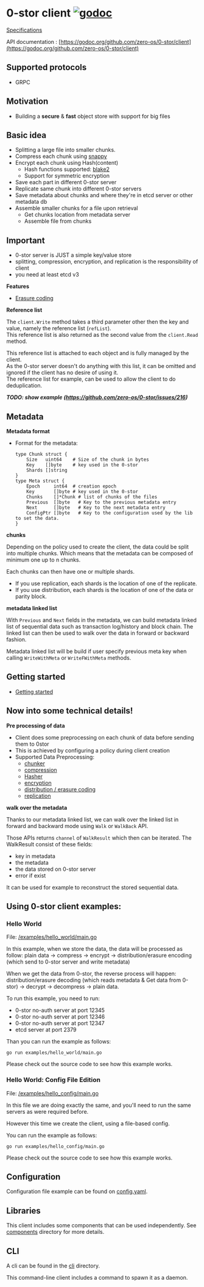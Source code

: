 # 0-stor client   [![godoc](https://godoc.org/github.com/zero-os/0-stor/client?status.svg)](https://godoc.org/github.com/zero-os/0-stor/client)

[Specifications](specs)

API documentation : [https://godoc.org/github.com/zero-os/0-stor/client](https://godoc.org/github.com/zero-os/0-stor/client)

## Supported protocols

- GRPC

## Motivation

- Building a **secure** & **fast** object store with support for big files

## Basic idea

- Splitting a large file into smaller chunks.
- Compress each chunk using [snappy](https://github.com/google/snappy)
- Encrypt each chunk using Hash(content)
    - Hash functions supported: [blake2](https://blake2.net/)
    - Support for symmetric encryption
- Save each part in different 0-stor server
- Replicate same chunk into different 0-stor servers
- Save metadata about chunks and where they're in etcd server or other metadata db
- Assemble smaller chunks for a file upon retrieval
    - Get chunks location from metadata server
    - Assemble file from chunks

## Important

- 0-stor server is JUST a simple key/value store
- splitting, compression, encryption, and replication is the responsibility of client
- you need at least etcd v3

**Features**

- [Erasure coding](http://smahesh.com/blog/2012/07/01/dummies-guide-to-erasure-coding/)

**Reference list**

The `client.Write` method takes a third parameter other then the key and value, namely the reference list (`refList`).  
This reference list is also returned as the second value from the `client.Read` method.

This reference list is attached to each object and is fully managed by the client.  
As the 0-stor server doesn't do anything with this list, it can be omitted and ignored if the client has no desire of using it.  
The reference list for example, can be used to allow the client to do deduplication.

***TODO: show example (https://github.com/zero-os/0-stor/issues/216)***

## Metadata

**Metadata format**
- Format for the metadata:
    ```
	type Chunk struct {
		Size   uint64    # Size of the chunk in bytes
		Key    []byte    # key used in the 0-stor
		Shards []string
	}
	type Meta struct {
		Epoch     int64  # creation epoch
		Key       []byte # key used in the 0-stor
		Chunks    []*Chunk # list of chunks of the files
		Previous  []byte   # Key to the previous metadata entry
		Next      []byte   # Key to the next metadata entry
		ConfigPtr []byte   # Key to the configuration used by the lib to set the data.
	}
    ```

**chunks**

Depending on the policy used to create the client, the data could be split into multiple chunks.  Which means that the metadata can be composed of minimum one up to n chunks.

Each chunks can then have one or multiple shards.

- If you use replication, each shards is the location of one of the replicate.
- If you use distribution, each shards is the location of one of the data or parity block.

**metadata linked list**

With `Previous` and `Next` fields in the metadata, we can build metadata linked list of sequential data
such as transaction log/history and block chain.
The linked list can then be used to walk over the data in forward or backward fashion.

Metadata linked list will be build if  user specify previous meta key when
calling `WriteWithMeta` or `WriteFWithMeta` methods.

## Getting started

- [Getting started](../cmd/zstor/README.md)

## Now into some technical details!

**Pre processing of data**

- Client does some preprocessing on each chunk of data before sending them to 0stor
- This is achieved by configuring a policy during client creation
- Supported Data Preprocessing:
    - [chunker](./components/chunker)
	- [compression](./components/compress/README.md)
    - [Hasher](./components/hash/README.md)
    - [encryption](./components/encrypt/README.md)
    - [distribution / erasure coding](./components/distribution/README.md)
    - [replication](./components/replication/README.md)

**walk over the metadata**

Thanks to our metadata linked list, we can walk over the linked list in forward and backward mode
using `Walk` or `WalkBack` API.

Those APIs returns `channel` of `WalkResult` which then can be iterated.
The WalkResult consist of these fields:

- key in metadata
- the metadata
- the data stored on 0-stor server
- error if exist

It can be used for example to reconstruct the stored sequential data.

## Using 0-stor client examples:

### Hello World

File: [/examples/hello_world/main.go](/examples/hello_world/main.go)

In this example, when we store the data, the data will be processed as follow:
plain data -> compress -> encrypt -> distribution/erasure encoding (which send to 0-stor server and write metadata)

When we get the data from 0-stor, the reverse process will happen:
distribution/erasure decoding (which reads metadata & Get data from 0-stor) -> decrypt -> decompress -> plain data.

To run this example, you need to run:
- 0-stor no-auth server at port 12345
- 0-stor no-auth server at port 12346
- 0-stor no-auth server at port 12347
- etcd server at port 2379

Than you can run the example as follows:

```
go run examples/hello_world/main.go
```

Please check out the source code to see how this example works.

### Hello World: Config File Edition

File: [/examples/hello_config/main.go](/examples/hello_config/main.go)

In this file we are doing exactly the same,
and you'll need to run the same servers as were required before.

However this time we create the client, using a file-based config.

You can run the example as follows:

```
go run examples/hello_config/main.go
```

Please check out the source code to see how this example works.

## Configuration

Configuration file example can be found on [config.yaml](/cmd/zstor/config.yaml).

## Libraries

This client includes some components that can be used independently.
See [components](./components) directory for more details.

## CLI

A cli can be found in the [cli](./cmd/zstor) directory.

This command-line client includes a command to spawn it as a daemon.
